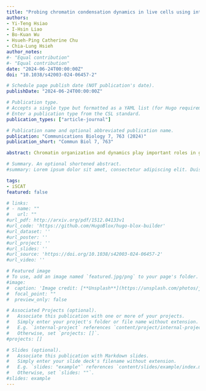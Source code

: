 ```yaml
---
title: "Probing chromatin condensation dynamics in live cells using interferometric scattering correlation spectroscopy"
authors:
- Yi-Teng Hsiao
- I-Hsin Liao
- Bo-Kuan Wu
- Hsueh-Ping Catherine Chu
- Chia-Lung Hsieh 
author_notes:
#- "Equal contribution"
#- "Equal contribution"
date: "2024-06-24T00:00:00Z"
doi: "10.1038/s42003-024-06457-2"

# Schedule page publish date (NOT publication's date).
publishDate: "2024-06-24T00:00:00Z"

# Publication type.
# Accepts a single type but formatted as a YAML list (for Hugo requirements).
# Enter a publication type from the CSL standard.
publication_types: ["article-journal"]

# Publication name and optional abbreviated publication name.
publication: "Communications Biology 7, 763 (2024)"
publication_short: "Commun Biol 7, 763"

abstract: Chromatin organization and dynamics play important roles in governing the regulation of nuclear processes of biological cells. However, due to the constant diffusive motion of chromatin, examining chromatin nanostructures in living cells has been challenging. In this study, we introduce interferometric scattering correlation spectroscopy (iSCORS) to spatially map nanoscopic chromatin configurations within unlabeled live cell nuclei. This label-free technique captures time-varying linear scattering signals generated by the motion of native chromatin on a millisecond timescale, allowing us to deduce chromatin condensation states. Using iSCORS imaging, we quantitatively examine chromatin dynamics over extended periods, revealing spontaneous fluctuations in chromatin condensation and heterogeneous compaction levels in interphase cells, independent of cell phases. Moreover, we observe changes in iSCORS signals of chromatin upon transcription inhibition, indicating that iSCORS can probe nanoscopic chromatin structures and dynamics associated with transcriptional activities. Our scattering-based optical microscopy, which does not require labeling, serves as a powerful tool for visualizing dynamic chromatin nano-arrangements in live cells. This advancement holds promise for studying chromatin remodeling in various crucial cellular processes, such as stem cell differentiation, mechanotransduction, and DNA repair.

# Summary. An optional shortened abstract.
#summary: Lorem ipsum dolor sit amet, consectetur adipiscing elit. Duis posuere tellus ac convallis placerat. Proin tincidunt magna sed ex sollicitudin condimentum.

tags:
- iSCAT
featured: false

# links:
# - name: ""
#   url: ""
#url_pdf: http://arxiv.org/pdf/1512.04133v1
#url_code: 'https://github.com/HugoBlox/hugo-blox-builder'
#url_dataset: ''
#url_poster: ''
#url_project: ''
#url_slides: ''
#url_source: 'https://doi.org/10.1038/s42003-024-06457-2'
#url_video: ''

# Featured image
# To use, add an image named `featured.jpg/png` to your page's folder. 
#image:
#  caption: 'Image credit: [**Unsplash**](https://unsplash.com/photos/jdD8gXaTZsc)'
#  focal_point: ""
#  preview_only: false

# Associated Projects (optional).
#   Associate this publication with one or more of your projects.
#   Simply enter your project's folder or file name without extension.
#   E.g. `internal-project` references `content/project/internal-project/index.md`.
#   Otherwise, set `projects: []`.
#projects: []

# Slides (optional).
#   Associate this publication with Markdown slides.
#   Simply enter your slide deck's filename without extension.
#   E.g. `slides: "example"` references `content/slides/example/index.md`.
#   Otherwise, set `slides: ""`.
#slides: example
---
```

<!--
{{% callout note %}}
Click the *Cite* button above to demo the feature to enable visitors to import publication metadata into their reference management software.
{{% /callout %}}

{{% callout note %}}
Create your slides in Markdown - click the *Slides* button to check out the example.
{{% /callout %}}

Add the publication's **full text** or **supplementary notes** here. You can use rich formatting such as including [code, math, and images](https://docs.hugoblox.com/content/writing-markdown-latex/). -->